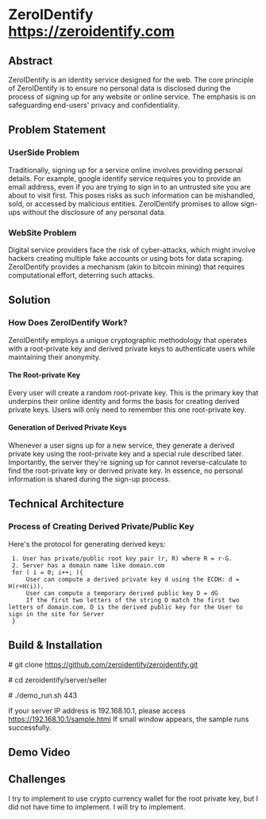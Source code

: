 # ZeroIDentify https://zeroidentify.com

## Abstract
ZeroIDentify is an identity service designed for the web. The core principle of ZeroIDentify is to ensure no personal data is disclosed during the process of signing up for any website or online service. The emphasis is on safeguarding end-users' privacy and confidentiality.

## Problem Statement
 ### UserSide Problem
 Traditionally, signing up for a service online involves providing personal details. For example, google identify service requires you to provide an email address, even if you are trying to sign in to an untrusted site you are about to visit first.
 This poses risks as such information can be mishandled, sold, or accessed by malicious entities. ZeroIDentify promises to allow sign-ups without the disclosure of any personal data.
 ### WebSite Problem
 Digital service providers face the risk of cyber-attacks, which might involve hackers creating multiple fake accounts or using bots for data scraping. ZeroIDentify provides a mechanism (akin to bitcoin mining) that requires computational effort, deterring such attacks.
## Solution
 ### How Does ZeroIDentify Work?
  ZeroIDentify employs a unique cryptographic methodology that operates with a root-private key and derived private keys to authenticate users while maintaining their anonymity.
  #### The Root-private Key
   Every user will create a random root-private key. This is the primary key that underpins their online identity and forms the basis for creating derived private keys. Users will only need to remember this one root-private key.
  #### Generation of Derived Private Keys
   Whenever a user signs up for a new service, they generate a derived private key using the root-private key and a special rule described later. Importantly, the server they're signing up for cannot reverse-calculate to find the root-private key or derived private key. In essence, no personal information is shared during the sign-up process.
## Technical Architecture
  ### Process of Creating Derived Private/Public Key
   Here's the protocol for generating derived keys:
   ```
    1. User has private/public root key pair (r, R) where R = r·G.
    2. Server has a domain name like domain.com
    for ( i = 0; i++; ){
        User can compute a derived private key d using the ECDH: d = H(r+H(i)).
        User can compute a temporary derived public key D = dG
        If the first two letters of the string D match the first two letters of domain.com, D is the derived public key for the User to sign in the site for Server
    }
   ```
## Build & Installation
 \# git clone https://github.com/zeroidentify/zeroidentify.git
 
 \# cd zeroidentify/server/seller
 
 \# ./demo_run.sh 443
 
 If your server IP address is 192.168.10.1, please access https://192.168.10.1/sample.html
 If small window appears, the sample runs successfully.
## Demo Video

## Challenges
 I try to implement to use crypto currency wallet for the root private key, but I did not have time to implement. I will try to implement.
